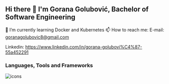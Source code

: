 ## Hi there 👋 I'm Gorana Golubović, Bachelor of Software Engineering

🌱 I’m currently learning Docker and Kubernetes
📫 How to reach me:
E-mail: goranagolubovic8@gmail.com

Linkedin: https://www.linkedin.com/in/gorana-golubovi%C4%87-55a452291
<!--
**goranagolubovic/goranagolubovic** is a ✨ _special_ ✨ repository because its `README.md` (this file) appears on your GitHub profile.

Here are some ideas to get you started:

- 🔭 I’m currently working on ...

- 👯 I’m looking to collaborate on ...
- 🤔 I’m looking for help with ...
- 💬 Ask me about ...
m
https://www.linkedin.com/in/gorana-golubovi%C4%87-55a452291

- 😄 Pronouns: ...
- ⚡ Fun fact: ...
-->
### Languages, Tools and Frameworks
![icons](https://github.com/goranagolubovic/goranagolubovic/assets/45577207/7ed018f5-b9cc-4d81-b011-faaa80f2f599)
